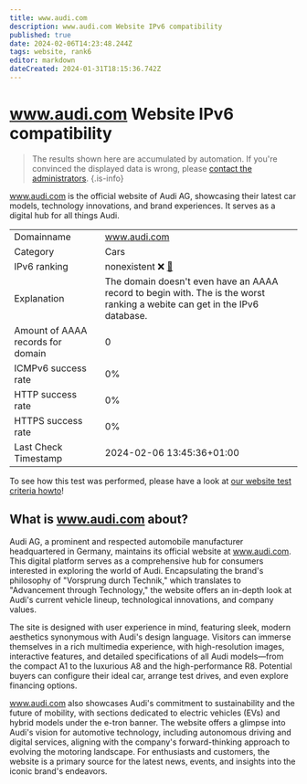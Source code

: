 ```yaml
---
title: www.audi.com
description: www.audi.com Website IPv6 compatibility
published: true
date: 2024-02-06T14:23:48.244Z
tags: website, rank6
editor: markdown
dateCreated: 2024-01-31T18:15:36.742Z
---
```


# www.audi.com Website IPv6 compatibility

> The results shown here are accumulated by automation. If you're convinced the displayed data is wrong, please [contact the administrators](/howto/chat). 
{.is-info}

www.audi.com is the official website of Audi AG, showcasing their latest car models, technology innovations, and brand experiences. It serves as a digital hub for all things Audi.


|   |   |
| - | - |
| Domainname | www.audi.com
| Category | Cars |
| IPv6 ranking | nonexistent :x: [🔗](/howto/ranking) |
| Explanation | The domain doesn't even have an AAAA record to begin with. The is the worst ranking a webite can get in the IPv6 database. |
| Amount of AAAA records for domain | 0 |
| ICMPv6 success rate | 0%|
| HTTP success rate | 0% |
| HTTPS success rate | 0% |
| Last Check Timestamp | 2024-02-06 13:45:36+01:00 |

To see how this test was performed, please have a look at [our website test criteria howto](/howto/testcriteria/website)!


## What is www.audi.com about?
Audi AG, a prominent and respected automobile manufacturer headquartered in Germany, maintains its official website at www.audi.com. This digital platform serves as a comprehensive hub for consumers interested in exploring the world of Audi. Encapsulating the brand's philosophy of "Vorsprung durch Technik," which translates to "Advancement through Technology," the website offers an in-depth look at Audi's current vehicle lineup, technological innovations, and company values.

The site is designed with user experience in mind, featuring sleek, modern aesthetics synonymous with Audi's design language. Visitors can immerse themselves in a rich multimedia experience, with high-resolution images, interactive features, and detailed specifications of all Audi models—from the compact A1 to the luxurious A8 and the high-performance R8. Potential buyers can configure their ideal car, arrange test drives, and even explore financing options.

www.audi.com also showcases Audi's commitment to sustainability and the future of mobility, with sections dedicated to electric vehicles (EVs) and hybrid models under the e-tron banner. The website offers a glimpse into Audi's vision for automotive technology, including autonomous driving and digital services, aligning with the company's forward-thinking approach to evolving the motoring landscape. For enthusiasts and customers, the website is a primary source for the latest news, events, and insights into the iconic brand's endeavors.


